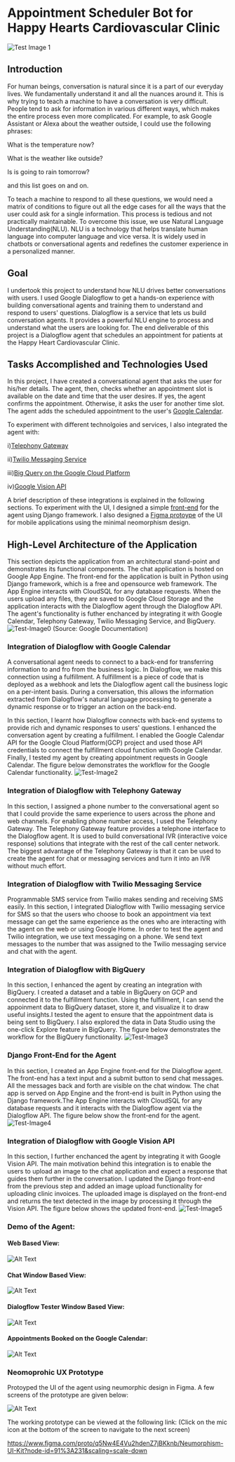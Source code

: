 # Appointment Scheduler Bot for Happy Hearts Cardiovascular Clinic

![Test Image 1](Images/logo.png)

## Introduction
For human beings, conversation is natural since it is a part of our everyday lives. We fundamentally understand it and all the nuances around it. This is why trying to teach a machine to have a conversation is very difficult. People tend to ask for information in various different ways, which makes the entire process even more complicated. For example, to ask Google Assistant or Alexa about the weather outside, I could use the following phrases:

What is the temperature now?

What is the weather like outside?

Is is going to rain tomorrow?

and this list goes on and on. 

To teach a machine to respond to all these questions, we would need a matrix of conditions to figure out all the edge cases for all the ways that the user could ask for a single information. This process is tedious and not practically maintainable. To overcome this issue, we use Natural Language Understanding(NLU). NLU is a technology that helps translate human language into computer language and vice versa. It is widely used in chatbots or conversational agents and redefines the customer experience in a personalized manner.

## Goal
I undertook this project to understand how NLU drives better conversations with users. I used Google Dialogflow to get a hands-on experience with building conversational agents and training them to understand and respond to users' questions. Dialogflow is a service that lets us build conversation agents. It provides a powerful NLU engine to process and understand what the users are looking for. The end deliverable of this project is a Dialogflow agent that schedules an appointment for patients at the Happy Heart Cardiovascular Clinic.

## Tasks Accomplished and Technologies Used
In this project, I have created a conversational agent that asks the user for his/her details. The agent, then, checks whether an appointment slot is available on the date and time that the user desires. If yes, the agent confirms the appointment. Otherwise, it asks the user for another time slot. The agent adds the scheduled appointment to the user's [Google Calendar](#integration-of-dialogflow-with-google-calendar).

To experiment with different technolgoies and services, I also integrated the agent with:

i)[Telephony Gateway](#integration-of-dialogflow-with-telephony-gateway)

ii)[Twilio Messaging Service](#integration-of-dialogflow-with-twilio-messaging-service)

iii)[Big Query on the Google Cloud Platform](#integration-of-dialogflow-with-bigquery)

iv)[Google Vision API](#integration-of-dialogflow-with-google-vision-api)

A brief description of these integrations is explained in the following sections. To experiment with the UI, I designed a simple [front-end](#django-front-end-for-the-agent) for the agent using Django framework. I also designed a [Figma protoype](#neomoprohic-ux-prototype) of the UI for mobile applications using the minimal neomorphism design. 

## High-Level Architecture of the Application
This section depicts the application from an architectural stand-point and demonstrates its functional components. The chat application is hosted on Google App Engine. The front-end for the application is built in Python using Django framework, which is a free and opensource web framework. The App Engine interacts with CloudSQL for any database requests. When the users upload any files, they are saved to Google Cloud Storage and the application interacts with the Dialogflow agent through the Dialogflow API. The agent's functionality is futher enchanced by integrating it with Google Calendar, Telephony Gateway, Twilio Messaging Service, and BigQuery.
![Test-Image0](Images/architecture.png)
(Source: Google Documentation)

### Integration of Dialogflow with Google Calendar

A conversational agent needs to connect to a back-end for transferring information to and fro from the business logic. In Dialogflow, we make this connection using a fulfillment. A fulfillment is a piece of code that is deployed as a webhook and lets the Dialogflow agent call the business logic on a per-intent basis. During a conversation, this allows the information extracted from Dialogflow's natural language processing to generate a dynamic response or to trigger an action on the back-end. 

In this section, I learnt how Dialogflow connects with back-end systems to provide rich and dynamic responses to users' questions. I enhanced the conversation agent by creating a fulfillment. I enabled the Google Calendar API for the Google Cloud Platform(GCP) project and used those API credentials to connect the fulfillment cloud function with Google Calendar. Finally, I tested my agent by creating appointment requests in Google Calendar. The figure below demonstrates the workflow for the Google Calendar functionality.
![Test-Image2](Images/test-image2.png)

### Integration of Dialogflow with Telephony Gateway

In this section, I assigned a phone number to the conversational agent so that I could provide the same experience to users across the phone and web channels. For enabling phone number access, I used the Telephony Gateway. The Telephony Gateway feature provides a telephone interface to the Dialogflow agent. It is used to build conversational IVR (interactive voice response) solutions that integrate with the rest of the call center network. The biggest advantage of the Telephony Gateway is that it can be used to create the agent for chat or messaging services and turn it into an IVR without much effort.

### Integration of Dialogflow with Twilio Messaging Service

Programmable SMS service from Twilio makes sending and receiving SMS easily. In this section, I integrated Dialogflow with Twilio messaging service for SMS so that the users who choose to book an appointment via text message can get the same experience as the ones who are interacting with the agent on the web or using Google Home. In order to test the agent and Twilio integration, we use text messaging on a phone. We send text messages to the number that was assigned to the Twilio messaging service and chat with the agent.

### Integration of Dialogflow with BigQuery

In this section, I enhanced the agent by creating an integration with BigQuery. I created a dataset and a table in BigQuery on GCP and connected it to the fulfillment function. Using the fulfillment, I can send the appoinment data to BigQuery dataset, store it, and visualize it to draw useful insights.I tested the agent to ensure that the appointment data is being sent to BigQuery. I also explored the data in Data Studio using the one-click Explore feature in BigQuery. The figure below demonstrates the workflow for the BigQuery functionality.
![Test-Image3](Images/test-image3.png)

### Django Front-End for the Agent
In this section, I created an App Engine front-end for the Dialogflow agent. The front-end has a text input and a submit button to send chat messages. All the messages back and forth are visible on the chat window. The chat app is served on App Engine and the front-end is built in Python using the Django framework.The App Engine interacts with CloudSQL for any database requests and it interacts with the Dialogflow agent via the Dialogflow API. The figure below show the front-end for the agent.
![Test-Image4](Images/chatapp.png)

### Integration of Dialogflow with Google Vision API
In this section, I further enchanced the agent by integrating it with Google Vision API. The main motivation behind this integration is to enable the users to upload an image to the chat application and expect a response that guides them further in the conversation. I updated the Django front-end from the previous step and added an image upload functionality for uploading clinic invoices. The uploaded image is displayed on the front-end and returns the text detected in the image by processing it through the Vision API. The figure below shows the updated front-end.
![Test-Image5](Images/visionapi.png)

### Demo of the Agent:

#### Web Based View:

![Alt Text](https://media.giphy.com/media/W64Hu7Z4kboJWDmv5y/giphy.gif)


#### Chat Window Based View:

![Alt Text](https://media.giphy.com/media/hT1XJXS5UNx2VLRKun/giphy.gif)

#### Dialogflow Tester Window Based View: 

![Alt Text](Images/Img1.gif)

#### Appointments Booked on the Google Calendar:  

![Alt Text](Images/CalView.png)

### Neomoprohic UX Prototype

Protoyped the UI of the agent using neumorphic design in Figma. A few screens of the prototype are given below:

![Alt Text](Images/UI.png)

The working prototype can be viewed at the following link: (Click on the mic icon at the bottom of the screen to navigate to the next screen)

https://www.figma.com/proto/q5Nw4E4Vu2hdenZ7jBKknb/Neumorphism-UI-Kit?node-id=91%3A231&scaling=scale-down


